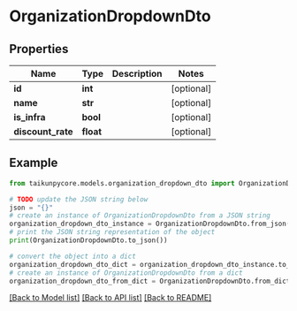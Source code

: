 # OrganizationDropdownDto


## Properties

Name | Type | Description | Notes
------------ | ------------- | ------------- | -------------
**id** | **int** |  | [optional] 
**name** | **str** |  | [optional] 
**is_infra** | **bool** |  | [optional] 
**discount_rate** | **float** |  | [optional] 

## Example

```python
from taikunpycore.models.organization_dropdown_dto import OrganizationDropdownDto

# TODO update the JSON string below
json = "{}"
# create an instance of OrganizationDropdownDto from a JSON string
organization_dropdown_dto_instance = OrganizationDropdownDto.from_json(json)
# print the JSON string representation of the object
print(OrganizationDropdownDto.to_json())

# convert the object into a dict
organization_dropdown_dto_dict = organization_dropdown_dto_instance.to_dict()
# create an instance of OrganizationDropdownDto from a dict
organization_dropdown_dto_from_dict = OrganizationDropdownDto.from_dict(organization_dropdown_dto_dict)
```
[[Back to Model list]](../README.md#documentation-for-models) [[Back to API list]](../README.md#documentation-for-api-endpoints) [[Back to README]](../README.md)


